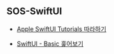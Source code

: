 ## SOS-SwiftUI

* [Apple SwiftUI Tutorials 따라하기](https://github.com/YoonAh-dev/Breaking-SwiftUI)

* [SwiftUI - Basic 훑어보기](https://github.com/Secret-Of-SwiftUI/SOS-duriracha/tree/main/SwiftUI-Basic/SwiftUI-Basic)
